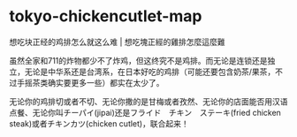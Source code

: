 # tokyo-chickencutlet-map
想吃块正经的鸡排怎么就这么难 | 想吃塊正經的雞排怎麼這麼難

虽然全家和711的炸物都少不了炸鸡，但这终究不是鸡排。而无论是连锁还是独立，无论是中华系还是台湾系，在日本好吃的鸡排（可能还要包含奶茶/果茶，不过手摇茶类确实要更多一些）都实在太少了。

无论你的鸡排切或者不切、无论你撒的是甘梅或者孜然、无论你的店面能否用汉语点餐、无论你叫チーパイ(jipai)还是フライド　チキン　ステーキ(fried chicken steak)或者チキンカツ(chicken cutlet)，联合起来！